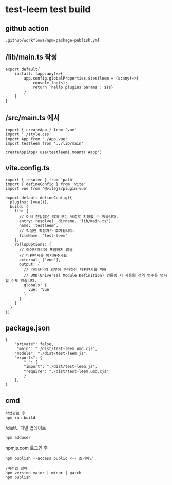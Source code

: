 # test-leem test build

## github action
```code
.github/workflows/npm-package-publish.yml
```

## /lib/main.ts 작성
```
export default{
    install: (app:any)=>{
        app.config.globalProperties.$testleem = (s:any)=>{
            console.log(s);
            return `hello plugins params : ${s}`
        }
    }
}
```
## /src/main.ts 에서 
```
import { createApp } from 'vue'
import './style.css'
import App from './App.vue'
import testleem from '../lib/main'

createApp(App).use(testleem).mount('#app')
```
## vite.config.ts
```// vite.config.js
import { resolve } from 'path'
import { defineConfig } from 'vite'
import vue from '@vitejs/plugin-vue'

export default defineConfig({
  plugins: [vue()],
  build: {
    lib: {
      // 여러 진입점은 객체 또는 배열로 지정할 수 있습니다.
      entry: resolve(__dirname, 'lib/main.ts'),
      name: 'testleem',
      // 적절한 확장자가 추가됩니다.
      fileName: 'test-leem'
    },
    rollupOptions: {
      // 라이브러리에 포함하지 않을
      // 디펜던시를 명시해주세요
      external: ['vue'],
      output: {
        // 라이브러리 외부에 존재하는 디펜던시를 위해
        // UMD(Universal Module Definition) 번들링 시 사용될 전역 변수를 명시할 수도 있습니다.
        globals: {
          vue: 'Vue'
        }
      }
    }
  }
})
```


## package.json
```
{
    "private": false,
     "main": "./dist/test-leem.umd.cjs",
    "module": "./dist/test-leem.js",
    "exports": {
        ".": {
        "import": "./dist/test-leem.js",
        "require": "./dist/test-leem.umd.cjs"
        }
    },
}
```

## cmd
```
작업완료 후 
npm run build
```
/dist/.. 파일 업데이트
```
npm adduser
```
npmjs.com 로그인 후 
```
npm publish --access public <-- 초기에만
```
```
/버전업 할때
npm version major | minor | patch
npm publish
```


